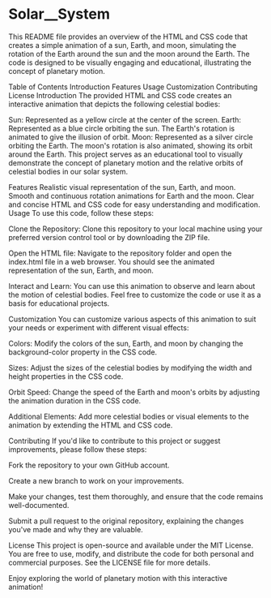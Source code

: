 # Solar__System

This README file provides an overview of the HTML and CSS code that creates a simple animation of a sun, Earth, and moon, simulating the rotation of the Earth around the sun and the moon around the Earth. The code is designed to be visually engaging and educational, illustrating the concept of planetary motion.

Table of Contents
Introduction
Features
Usage
Customization
Contributing
License
Introduction
The provided HTML and CSS code creates an interactive animation that depicts the following celestial bodies:

Sun: Represented as a yellow circle at the center of the screen.
Earth: Represented as a blue circle orbiting the sun. The Earth's rotation is animated to give the illusion of orbit.
Moon: Represented as a silver circle orbiting the Earth. The moon's rotation is also animated, showing its orbit around the Earth.
This project serves as an educational tool to visually demonstrate the concept of planetary motion and the relative orbits of celestial bodies in our solar system.

Features
Realistic visual representation of the sun, Earth, and moon.
Smooth and continuous rotation animations for Earth and the moon.
Clear and concise HTML and CSS code for easy understanding and modification.
Usage
To use this code, follow these steps:

Clone the Repository: Clone this repository to your local machine using your preferred version control tool or by downloading the ZIP file.

Open the HTML file: Navigate to the repository folder and open the index.html file in a web browser. You should see the animated representation of the sun, Earth, and moon.

Interact and Learn: You can use this animation to observe and learn about the motion of celestial bodies. Feel free to customize the code or use it as a basis for educational projects.

Customization
You can customize various aspects of this animation to suit your needs or experiment with different visual effects:

Colors: Modify the colors of the sun, Earth, and moon by changing the background-color property in the CSS code.

Sizes: Adjust the sizes of the celestial bodies by modifying the width and height properties in the CSS code.

Orbit Speed: Change the speed of the Earth and moon's orbits by adjusting the animation duration in the CSS code.

Additional Elements: Add more celestial bodies or visual elements to the animation by extending the HTML and CSS code.

Contributing
If you'd like to contribute to this project or suggest improvements, please follow these steps:

Fork the repository to your own GitHub account.

Create a new branch to work on your improvements.

Make your changes, test them thoroughly, and ensure that the code remains well-documented.

Submit a pull request to the original repository, explaining the changes you've made and why they are valuable.

License
This project is open-source and available under the MIT License. You are free to use, modify, and distribute the code for both personal and commercial purposes. See the LICENSE file for more details.

Enjoy exploring the world of planetary motion with this interactive animation!
